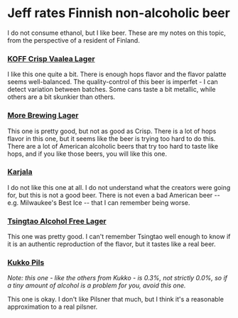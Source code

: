 # Jeff rates Finnish non-alcoholic beer

I do not consume ethanol, but I like beer.
These are my notes on this topic, from the perspective of a resident of Finland.

### [KOFF Crisp Vaalea Lager](https://www.carlsberggroup.com/products/koff/koff-crisp-vaalea-lager)

I like this one quite a bit.  There is enough hops flavor and the flavor palatte seems well-balanced.
The quality-control of this beer is imperfet - I can detect variation between batches.
Some cans taste a bit metallic, while others are a bit skunkier than others.

### [More Brewing Lager](https://www.hartwall.fi/yritys/uutiset/2021/hartwallin-uusi-olutbrandi-more-brewing-on-alkoholittomana-syntynyt/)

This one is pretty good, but not as good as Crisp.
There is a lot of hops flavor in this one, but it seems like the beer is trying too hard to do this.
There are a lot of American alcoholic beers that try too hard to taste like hops, and if you like those beers, you will like this one.

### [Karjala](https://www.hartwall.fi/juomat/oluet/karjala/karjala-00/)

I do not like this one at all.
I do not understand what the creators were going for, but this is not a good beer.
There is not even a bad American beer -- e.g. Milwaukee's Best Ice -- that I can remember being worse.

### [Tsingtao Alcohol Free Lager](https://www.alko.fi/en/products/708554/Tsingtao-Alcohol-Free-Lager/)

This one was pretty good.
I can't remember Tsingtao well enough to know if it is an authentic reproduction of the flavor, but it tastes like a real beer.

### [Kukko Pils](https://laitilan.com/en/tuote/kukko-pils-alcohol-free/)

_Note: this one - like the others from Kukko - is 0.3%, not strictly 0.0%, so if a tiny amount of alcohol is a problem for you, avoid this one._

This one is okay.  I don't like Pilsner that much, but I think it's a reasonable approximation to a real pilsner.
